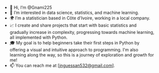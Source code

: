 - 👋 Hi, I’m @Gnami225 
- 👀 I’m interested in data science, statistics, and machine learning.
- 🌍 I’m a statistician based in Côte d'Ivoire, working in a local company.
- 📈 I create and share projects that start with basic statistics and gradually increase in complexity, progressing towards machine learning, all implemented with Python.
- 🎓 My goal is to help beginners take their first steps in Python by offering a visual and intuitive approach to programming. I'm also learning along the way, so this is a journey of exploration and growth for me!
- 📫 You can reach me at [jnguessan532@gmail.com].
